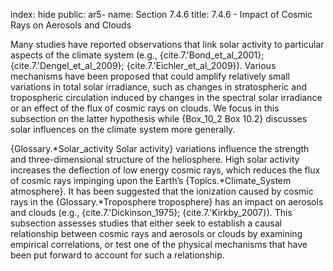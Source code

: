 index: hide
public: ar5-
name: Section 7.4.6
title: 7.4.6 - Impact of Cosmic Rays on Aerosols and Clouds

Many studies have reported observations that link solar activity to particular aspects of the climate system (e.g., {cite.7.'Bond_et_al_2001}; {cite.7.'Dengel_et_al_2009}; {cite.7.'Eichler_et_al_2009}). Various mechanisms have been proposed that could amplify relatively small variations in total solar irradiance, such as changes in stratospheric and tropospheric circulation induced by changes in the spectral solar irradiance or an effect of the flux of cosmic rays on clouds. We focus in this subsection on the latter hypothesis while {Box_10_2 Box 10.2} discusses solar influences on the climate system more generally.

{Glossary.*Solar_activity Solar activity} variations influence the strength and three-dimensional structure of the heliosphere. High solar activity increases the deflection of low energy cosmic rays, which reduces the flux of cosmic rays impinging upon the Earth’s {Topics.*Climate_System atmosphere}. It has been suggested that the ionization caused by cosmic rays in the {Glossary.*Troposphere troposphere} has an impact on aerosols and clouds (e.g., {cite.7.'Dickinson_1975}; {cite.7.'Kirkby_2007}). This subsection assesses studies that either seek to establish a causal relationship between cosmic rays and aerosols or clouds by examining empirical correlations, or test one of the physical mechanisms that have been put forward to account for such a relationship.
